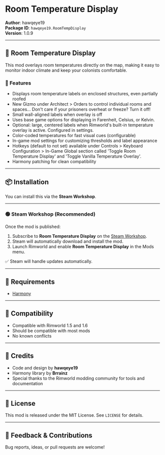 ﻿# Room Temperature Display

**Author**: hawqeye19  
**Package ID**: `hawqeye19.RoomTempDisplay`  
**Version**: 1.0.9

---

## 🧊 Room Temperature Display

This mod overlays room temperatures directly on the map, making it easy to monitor indoor climate and keep your colonists comfortable.

### 🔹 Features

- Displays room temperature labels on enclosed structures, even partially roofed
- New Gizmo under Architect > Orders to control individual rooms and spaces... Don't care if your prisoners overheat or freeze? Turn it off!
- Small wall-aligned labels when overlay is off
- Uses base game options for displaying in Farenheit, Celsius, or Kelvin.
- Optional: large, centered labels when Rimworld's built-in temperature overlay is active. Configured in settings.
- Color-coded temperatures for fast visual cues (configurable)
- In-game mod settings for customizing thresholds and label appearance
- Hotkeys (default to not set) available under Controls > Keyboard Configuration > In-Game Global section called 'Toggle Room Temperature Display' and 'Toggle Vanilla Temperature Overlay'. 
- Harmony patching for clean compatibility

---

## 📦 Installation

You can install this via the **Steam Workshop**.

---

### 🟢 Steam Workshop (Recommended)

Once the mod is published:

1. Subscribe to **Room Temperature Display** on the [Steam Workshop](https://steamcommunity.com/sharedfiles/filedetails/?id=3502303262).
2. Steam will automatically download and install the mod.
3. Launch Rimworld and enable **Room Temperature Display** in the Mods menu.

✅ Steam will handle updates automatically.

---

## 🧩 Requirements

- [Harmony](https://github.com/pardeike/Harmony)

---

## 🧪 Compatibility

- Compatible with Rimworld 1.5 and 1.6
- Should be compatible with most mods
- No known conflicts

---

## 🙏 Credits

- Code and design by **hawqeye19**
- Harmony library by **Brrainz**
- Special thanks to the Rimworld modding community for tools and documentation

---

## 📜 License

This mod is released under the MIT License. See `LICENSE` for details.

---

## 💬 Feedback & Contributions

Bug reports, ideas, or pull requests are welcome!
